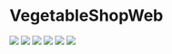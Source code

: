 # VegetableShopWeb

<img src="https://user-images.githubusercontent.com/86512368/183635376-1598fb02-c7ed-4488-85c3-3273e0057e6f.png"/>

<img src="https://user-images.githubusercontent.com/86512368/183635785-28b50213-427a-4991-a9b7-2f4d04e11229.png"/>

<img src="https://user-images.githubusercontent.com/86512368/183636568-be538d23-6a08-4145-89c0-fe0273e953e4.png"/>

<img src="https://user-images.githubusercontent.com/86512368/183636826-d1c1c3dc-fd34-4f40-889e-b5beea5b393b.png"/>

<img src="https://user-images.githubusercontent.com/86512368/183636643-f8722c31-bbc1-4b6f-aced-8d704bd5c22b.png"/>

<img src="https://user-images.githubusercontent.com/86512368/183636966-d35fc697-498c-49a5-b701-72ea96d6c5fc.png"/>
